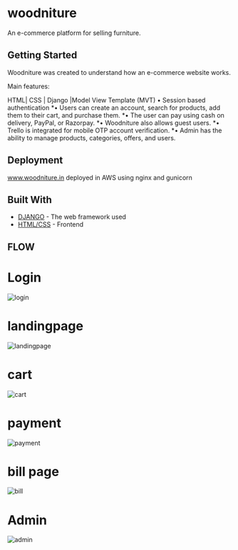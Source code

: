 # woodniture

An e-commerce platform for selling furniture.

## Getting Started

Woodniture was created to understand how an e-commerce website works.

Main features:

HTML| CSS | Django |Model View Template (MVT)
• Session based authentication
*• Users can create an account, search for products, add them to their cart, and purchase them.
*• The user can pay using cash on delivery, PayPal, or Razorpay.
*• Woodniture also allows guest users.
*• Trello is integrated for mobile OTP account verification.
*• Admin has the ability to manage products, categories, offers, and users.

## Deployment

www.woodniture.in 
deployed in AWS using nginx and gunicorn


## Built With

* [DJANGO](https://docs.djangoproject.com/en/4.1/) - The web framework used
* [HTML/CSS](https://getbootstrap.com/) - Frontend




## FLOW 

# Login
![login](https://user-images.githubusercontent.com/42874037/211836597-7d44c843-4ef4-4514-a92f-63f47118a3bb.png)

# landingpage
![landingpage](https://user-images.githubusercontent.com/42874037/211836831-8051c795-049a-4e92-b587-7f0badb15df6.png)
# cart
![cart](https://user-images.githubusercontent.com/42874037/211838084-c7ac77c7-6a9b-46c9-a8da-e06f466e8345.png)

# payment
![payment](https://user-images.githubusercontent.com/42874037/211837539-9a950789-58d3-4ad5-a66b-545e1fd43c13.png)
# bill page
![bill](https://user-images.githubusercontent.com/42874037/211837647-bceb1179-e4ee-44b8-89b9-2dee806db09e.png)
# Admin
![admin](https://user-images.githubusercontent.com/42874037/211839350-0e90b79e-b464-4f12-aa4e-6ddb0ef66dea.png)





